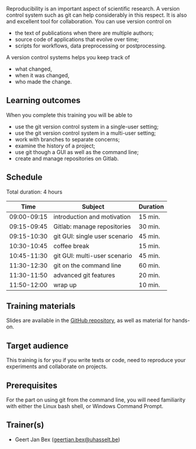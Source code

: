 Reproducibility is an important aspect of scientific research.  A version
control system such as git can help considerably in this respect.  It is also
and excellent tool for collaboration.  You can use version control on
  * the text of publications when there are multiple authors;
  * source code of applications that evolve over time;
  * scripts for workflows, data preprocessing or postprocessing.

A version control systems helps you keep track of
  * what changed,
  * when it was changed,
  * who made the change.


## Learning outcomes

When you complete this training you will be able to

  * use the git version control system in a single-user setting;
  * use the git version control system in a multi-user setting;
  * work with branches to separate concerns;
  * examine the history of a project;
  * use git though a GUI as well as the command line;
  * create and manage repositories on Gitlab.


## Schedule

Total duration: 4 hours

  | Time        | Subject                       | Duration |
  |-------------|-------------------------------|----------|
  | 09:00-09:15 | introduction and motivation   | 15 min.  |
  | 09:15-09:45 | Gitlab: manage repositories   | 30 min.  |
  | 09:15-10:30 | git GUI: single user scenario | 45 min.  |
  | 10:30-10:45 | coffee break                  | 15 min.  |
  | 10:45-11:30 | git GUI: multi-user scenario  | 45 min.  |
  | 11:30-12:30 | git on the command line       | 60 min.  |
  | 11:30-11:50 | advanced git features         | 20 min.  |
  | 11:50-12:00 | wrap up                       | 10 min.  |

## Training materials

Slides are available in the
 [GitHub repository](https://github.com/gjbex/Version-control-with-git/),
as well as material for hands-on.


## Target audience

This training is for you if you write texts or code, need to reproduce
your experiments and collaborate on projects.


## Prerequisites

For the part on using git from the command line, you will need familiarity
with either the Linux bash shell, or Windows Command Prompt.

## Trainer(s)

  * Geert Jan Bex ([geertjan.bex@uhasselt.be](mailto:geertjan.bex@uhasselt.be))
